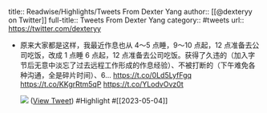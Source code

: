 title:: Readwise/Highlights/Tweets From Dexter Yang
author:: [[@dexteryy on Twitter]]
full-title:: Tweets From Dexter Yang
category:: #tweets
url:: https://twitter.com/dexteryy

- 原来大家都是这样，我最近作息也从 4～5 点睡，9～10 点起，12 点准备去公司吃饭，改成 1 点睡 6 点起，12 点准备去公司吃饭。获得了久违的（加入字节后无意中淡忘了过去远程工作形成的作息经验）、不被打断的（下午难免各种沟通，全是碎片时间）、6… https://t.co/0Ld5LyfFgq https://t.co/KKgrRtm5qP https://t.co/YLodvOvz0t
  
  ![](https://pbs.twimg.com/media/Fs8W_VxaEAAKmEr.jpg) ([View Tweet](https://twitter.com/dexteryy/status/1643557672841785346)) #Highlight #[[2023-05-04]]